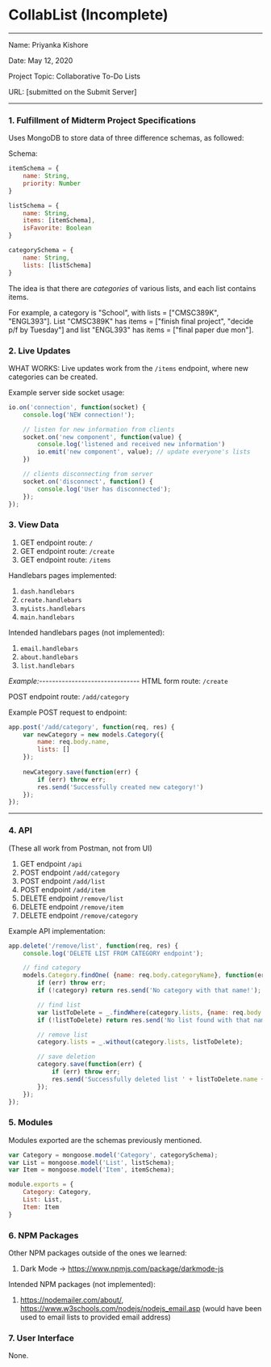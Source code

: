 
# CollabList (Incomplete)

---

Name: Priyanka Kishore

Date: May 12, 2020

Project Topic: Collaborative To-Do Lists

URL: [submitted on the Submit Server]

---

### 1. Fulfillment of Midterm Project Specifications

Uses MongoDB to store data of three difference schemas, as followed:

Schema: 
```javascript
itemSchema = {
    name: String,
    priority: Number
}

listSchema = {
    name: String,
    items: [itemSchema],
    isFavorite: Boolean
}

categorySchema = {
    name: String,
    lists: [listSchema]
}
```

The idea is that there are *categories* of various lists, and each list contains items.

For example, a category is "School", with lists = ["CMSC389K", "ENGL393"]. List "CMSC389K" has items = ["finish final project", "decide p/f by Tuesday"] and list "ENGL393" has items = ["final paper due mon"].

### 2. Live Updates

WHAT WORKS:
Live updates work from the `/items` endpoint, where new categories can be created.

Example server side socket usage:
```javascript
io.on('connection', function(socket) {
    console.log('NEW connection!');

    // listen for new information from clients
    socket.on('new component', function(value) {
        console.log('listened and received new information')
        io.emit('new component', value); // update everyone's lists
    })

    // clients disconnecting from server
    socket.on('disconnect', function() {
        console.log('User has disconnected');
    });
});
```

### 3. View Data

1. GET endpoint route: `/`
2. GET endpoint route: `/create`
3. GET endpoint route: `/items`

Handlebars pages implemented:
1. `dash.handlebars`
2. `create.handlebars`
3. `myLists.handlebars`
4. `main.handlebars`

Intended handlebars pages (not implemented):
1. `email.handlebars`
2. `about.handlebars`
3. `list.handlebars`

*Example:*-------------------------------
HTML form route: `/create`

POST endpoint route: `/add/category`

Example POST request to endpoint: 
```javascript
app.post('/add/category', function(req, res) {
    var newCategory = new models.Category({
        name: req.body.name,
        lists: []
    });
    
    newCategory.save(function(err) {
        if (err) throw err;
        res.send('Successfully created new category!')
    });
});
```
------------------------------------------

### 4. API

(These all work from Postman, not from UI)

1. GET endpoint `/api`
2. POST endpoint `/add/category`
3. POST endpoint `/add/list`
4. POST endpoint `/add/item`
5. DELETE endpoint `/remove/list`
6. DELETE endpoint `/remove/item`
7. DELETE endpoint `/remove/category`


Example API implementation:
```javascript
app.delete('/remove/list', function(req, res) {
    console.log('DELETE LIST FROM CATEGORY endpoint');

    // find category
    models.Category.findOne( {name: req.body.categoryName}, function(err, category) {
        if (err) throw err;
        if (!category) return res.send('No category with that name!');

        // find list
        var listToDelete = _.findWhere(category.lists, {name: req.body.listName});
        if (!listToDelete) return res.send('No list found with that name in this category!');

        // remove list
        category.lists = _.without(category.lists, listToDelete);

        // save deletion
        category.save(function(err) {
            if (err) throw err;
            res.send('Successfully deleted list ' + listToDelete.name + '!');
        });
    });
});
```
### 5. Modules

Modules exported are the schemas previously mentioned.

```javascript
var Category = mongoose.model('Category', categorySchema);
var List = mongoose.model('List', listSchema);
var Item = mongoose.model('Item', itemSchema);

module.exports = {
    Category: Category,
    List: List,
    Item: Item
}
```

### 6. NPM Packages

Other NPM packages outside of the ones we learned:
1. Dark Mode -> https://www.npmjs.com/package/darkmode-js

Intended NPM packages (not implemented):
1. https://nodemailer.com/about/, https://www.w3schools.com/nodejs/nodejs_email.asp (would have been used to email lists to provided email address)

### 7. User Interface

None.